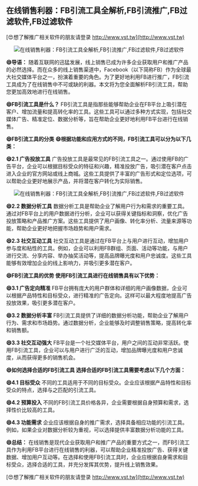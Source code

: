 ## **在线销售利器：FB引流工具全解析,FB引流推广,FB过滤软件,FB过滤软件**

[😍想了解推广相关软件的朋友请登录 http://www.vst.tw](http://www.vst.tw)

 <center><img src="https://vst.tw/MP4/tuiguang/png/3.png" alt="在线销售利器：FB引流工具全解析,FB引流推广,FB过滤软件,FB过滤软件"></center>

**😄导语：**
随着互联网的迅猛发展，线上销售已成为许多企业获取用户和推广产品的必然选择。而在众多的线上销售渠道中，Facebook（以下简称FB）作为全球最大社交媒体平台之一，扮演着重要的角色。为了更好地利用FB进行推广，FB引流工具成为了在线销售中不可或缺的利器。本文将为您全面解析FB引流工具，帮助您更加高效地进行在线销售。

**😄FB引流工具是什么？**
FB引流工具是指那些能够帮助企业在FB平台上吸引潜在客户、增加流量和提高转化率的工具。这些工具可以通过多种方式实现，包括社交媒体广告、精准定位、数据分析等，旨在帮助企业更好地利用FB平台进行在线销售。

**😄FB引流工具的分类**
**😄根据功能和应用方式的不同，FB引流工具可以分为以下几类：**

**😄2.1 广告投放工具**
广告投放工具是最常见的FB引流工具之一。通过使用FB的广告平台，企业可以根据目标受众的特征和兴趣，精准投放广告，吸引潜在客户点击进入企业的官方网站或线上商城。这些工具提供了丰富的广告形式和定位选项，可以帮助企业更好地展示产品，并将潜在客户转化为实际销售。

 <center><img src="https://vst.tw/MP4/tuiguang/png/4.png" alt="在线销售利器：FB引流工具全解析,FB引流推广,FB过滤软件,FB过滤软件"></center>

**😄2.2 数据分析工具**
数据分析工具是帮助企业了解用户行为和需求的重要工具。通过对FB平台上的用户数据进行分析，企业可以获得关键指标和洞察，优化广告投放策略和产品推广方案。这些工具提供了用户画像、转化率分析、流量来源等功能，帮助企业更好地把握市场趋势和用户需求。

**😄2.3 社交互动工具**
社交互动工具是通过在FB平台上与用户进行互动，增加用户参与度和粘性的工具。例如，企业可以利用FB群组、页面、活动等功能，与用户进行交流、分享内容、举办抽奖活动等，提高品牌曝光度和用户忠诚度。这些工具能够有效增加企业的线上影响力，并吸引更多潜在客户。

**😄FB引流工具的优势 使用FB引流工具进行在线销售具有以下优势：**

**😄3.1 广告定向精准**
FB平台拥有庞大的用户群体和详细的用户画像数据，企业可以根据产品特性和目标受众，进行精准的广告定向。这样可以最大程度地提高广告投放效果，吸引更多潜在客户。

**😄3.2 数据分析丰富**
FB引流工具提供了详细的数据分析功能，帮助企业了解用户行为、需求和市场趋势。通过数据分析，企业能够及时调整销售策略，提高转化率和销售额。

**😄3.3 社交互动强大**
FB平台是一个社交媒体平台，用户之间的互动非常活跃。使用FB引流工具，企业可以与用户进行广泛的互动，增加品牌曝光度和用户忠诚度，从而获得更多的销售机会。

**😄如何选择合适的FB引流工具 选择合适的FB引流工具需要考虑以下几个方面：**

**😄4.1 目标受众**
不同的工具适用于不同的目标受众。企业应该根据产品特性和目标受众的特点，选择与之匹配的引流工具。

**😄4.2 预算投入**
不同的FB引流工具价格各异，企业需要根据自身预算和需求，选择性价比较高的工具。

**😄4.3 功能需求**
企业应该根据自身的推广需求，选择具备相应功能的引流工具。例如，如果企业对数据分析较为重视，可以选择提供丰富数据分析功能的工具。

**😄总结：**
在线销售是现代企业获取用户和推广产品的重要方式之一，而FB引流工具作为利用FB平台进行在线销售的利器，可以帮助企业精准投放广告、获得关键数据、增加用户互动等。在选择和使用FB引流工具时，企业应根据自身需求和目标受众，选择合适的工具，并充分发挥其优势，提升线上销售效果。

[😍想了解推广相关软件的朋友请登录 http://www.vst.tw](http://www.vst.tw)



